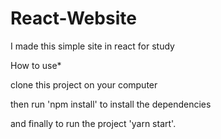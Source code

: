 # React-Website
 I made this simple site in react for study

How to use*

clone this project on your computer

then run 'npm install' 
to install the dependencies

and finally to run the project 'yarn start'.